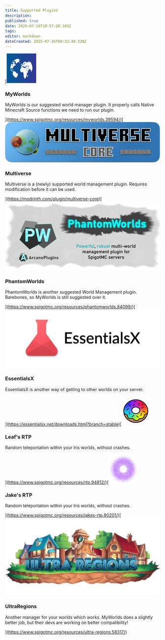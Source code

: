 ```yaml
---
title: Supported Plugins
description: 
published: true
date: 2025-07-16T10:57:28.165Z
tags: 
editor: markdown
dateCreated: 2025-07-16T09:32:49.528Z
---
```


[![myworlds.png](/iris_docs/myworlds.png)

### MyWorlds

MyWorlds is our suggested world manager plugin. It properly calls Native Minecraft Source functions we need to run our plugin.

](https://www.spigotmc.org/resources/myworlds.39594/)[![multiverse.webp](/iris_docs/multiverse.webp)

### Multiverse

Multiverse is a (newly) supported world management plugin. Requires modification before it can be used.

](https://modrinth.com/plugin/multiverse-core)[![phantomworlds.png](/iris_docs/phantomworlds.png)

### PhantomWorlds

PhantomWorlds is another suggested World Management plugin. Barebones, so MyWorlds is still suggested over it.

](https://www.spigotmc.org/resources/phantomworlds.84099/)[![essentialsx.png](/iris_docs/essentialsx.png)

### EssentialsX

EssentialsX is another way of getting to other worlds on your server.

](https://essentialsx.net/downloads.html?branch=stable)[![leaf's-rtp.png](/iris_docs/leaf's-rtp.png)

### Leaf's RTP

Random teleportation within your Iris worlds, without crashes.

](https://www.spigotmc.org/resources/rtp.94812/)[![jake's-rtp.png](/iris_docs/jake's-rtp.png)

### Jake's RTP

Random teleportation within your Iris worlds, without crashes.

](https://www.spigotmc.org/resources/jakes-rtp.80201/)[![ultra-regions.png](/iris_docs/ultra-regions.png)

### UltraRegions

Another manager for your worlds which works. MyWorlds does a slightly better job, but their devs are working on better compatibility!

](https://www.spigotmc.org/resources/ultra-regions.58317/)